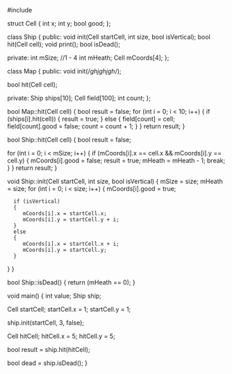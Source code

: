 #include<iostream>

struct Cell
{
   int x;
   int y;
   bool good;
};

class Ship
{
public:
   void init(Cell startCell, int size, bool isVertical);
   bool hit(Cell cell);
   void print();
   bool isDead();

private:
   int mSize; //1 - 4
   int mHeath;
   Cell mCoords[4];
};

class Map
{
public:
   void init(/*ghjghjgh*/);

   bool hit(Cell cell);

private:
   Ship ships[10];
   Cell field[100];
   int count;
};

bool Map::hit(Cell cell)
{
   bool result = false;
   for (int i = 0; i < 10; i++)
   {
      if (ships[i].hit(cell))
      {
         result = true;
      }
      else
      {
         field[count] = cell;
         field[count].good = false;
         count = count + 1;
      }
   }
   return result;
}





bool Ship::hit(Cell cell)
{
   bool result = false;

   for (int i = 0; i < mSize; i++)
   {
      if (mCoords[i].x == cell.x && mCoords[i].y == cell.y)
      {
         mCoords[i].good = false;
         result = true;
         mHeath = mHeath - 1;
         break;
      }
   }
   return result;
}

void Ship::init(Cell startCell, int size, bool isVertical)
{
   mSize = size;
   mHeath = size;
   for (int i = 0; i < size; i++)
   {
      mCoords[i].good = true;

      if (isVertical)
      {
         mCoords[i].x = startCell.x;
         mCoords[i].y = startCell.y + i;
      }
      else
      {
         mCoords[i].x = startCell.x + i;
         mCoords[i].y = startCell.y;
      }
   }
}

bool Ship::isDead()
{
   return (mHeath == 0);
}

void main()
{
   int value;
   Ship ship;

   Cell startCell;
   startCell.x = 1;
   startCell.y = 1;

   ship.init(startCell, 3, false);

   Cell hitCell;
   hitCell.x = 5;
   hitCell.y = 5;

   bool result = ship.hit(hitCell);

   bool dead = ship.isDead();
}
